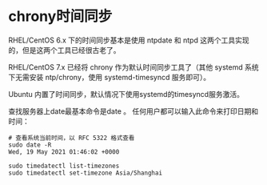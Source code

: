 

# chrony时间同步



RHEL/CentOS 6.x 下的时间同步基本是使用 ntpdate 和 ntpd  这两个工具实现的，但是这两个工具已经很古老了。

RHEL/CentOS 7.x 已经将 chrony 作为默认时间同步工具了（其他 systemd 系统下无需安装 ntp/chrony，使用 systemd-timesyncd 服务即可）。







Ubuntu 内置了时间同步，默认情况下使用systemd的timesyncd服务激活。

查找服务器上date最基本命令是date 。 任何用户都可以输入此命令来打印日期和时间：



```shell
# 查看系统当前时间，以 RFC 5322 格式查看
sudo date -R
Wed, 19 May 2021 01:46:02 +0000

sudo timedatectl list-timezones
sudo timedatectl set-timezone Asia/Shanghai
```


